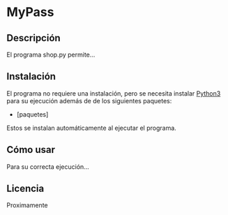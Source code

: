 # MyPass

## Descripción

El programa shop.py permite...

## Instalación

El programa no requiere una instalación, pero se necesita instalar [Python3](https://www.python.org/downloads/) para su ejecución además de de los siguientes paquetes:

* [paquetes]

Estos se instalan automáticamente al ejecutar el programa.

## Cómo usar

Para su correcta ejecución...



## Licencia

Proximamente